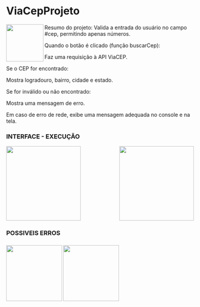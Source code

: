 # ViaCepProjeto
<div>
<img align = "left" height= "100" src = "https://img.icons8.com/?size=100&id=Nkym0Ujb8VGI&format=png&color=000000"/>Resumo do projeto: Valida a entrada do usuário no campo #cep, permitindo apenas números.
  
Quando o botão é clicado (função buscarCep):
  
Faz uma requisição à API ViaCEP.
  
Se o CEP for encontrado:

Mostra logradouro, bairro, cidade e estado.

Se for inválido ou não encontrado:

Mostra uma mensagem de erro.

Em caso de erro de rede, exibe uma mensagem adequada no console e na tela.
</div>
  
<div>
<h3>INTERFACE - EXECUÇÃO</h3>
<img align = "center" height = "200" src = "https://i.postimg.cc/x1YBVSYv/interface-do-site.jpg"/>
<img align = "right" height = "200" src = "https://i.postimg.cc/fypX75b5/funcionando.jpg"/>
</div>

<h3>POSSIVEIS ERROS<h3/>
<img align = "left" height = "150" src = "https://i.postimg.cc/vHb7pDyX/cep-n-o-encontrado.jpg"/>
<img align = "center" height = "150" src = "https://i.postimg.cc/KYw2pRK8/cep-inv-lido-digite-8-digitos.jpg"/>


